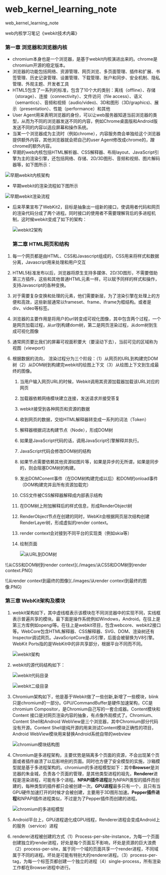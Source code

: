 # web_kernel_learning_note
web_kernel_learning_note

web内核学习笔记《webkit技术内幕》

### 第一章 浏览器和浏览器内核

- chromium本身也是一个浏览器，是基于webkit内核演进出来的。chrome是chromium开源的稳定版本。
- 浏览器的功能包括网络、资源管理、网页浏览、多页面管理、插件和扩展、书签管理、历史记录管理、设置管理、下载管理、账户和同步、安全机制、隐私管理、外观主题、开发者工具
- HTML5包含了一系列的标准，包含了10个大的类别：离线（offline）、存储（storage）、连接（connectivity）、文件访问（file access）、语义（semantics）、音频和视频（audio/video)、3D和图形（3D/graphics)、展示（presentation）、性能（performance）和其他
- User Agent用来表明浏览器的身份，可以让web服务器知道当前浏览器的类型，从而为不同的浏览器发送不同的内容，例如Chrome桌面版和Android版发送不同的内容以适应屏幕和操作系统。
- 当某一个浏览器成为主流时（例如chrome），内容服务商会单独给这个浏览器提供额外内容，其他浏览器就会把自己的user Agent修改成chrome的，蹭chrome的额外内容。
- 早期的web内核包括HTML解析器、CSS解释器、布局layout、JavaScript引擎为主的渲染引擎，还包括网络、存储、2D/3D图形、音频和视频、图片解码器等，如下图所示：

![早期webkit内核架构](./images/早期webkit内核架构.PNG)

- 早期webkit的渲染流程如下图所示

![早期webkit渲染流程](./images/早期webkit渲染流程.PNG)

- 后来苹果宣布了WebKit2，目标是抽象出一组新的接口，使调用者代码和网页的渲染代码分成了两个进程。同时接口的使用者不需要理解背后的多进程机制，这时候webkit变成了如下的架构：

  ![webkit2架构](./images/webkit2架构.PNG)

  ### 第二章  HTML网页和结构

1. 每一个网页都是由HTML、CSS和Javascript组成的，CSS用来将样式和数据分离，Javascript用来处理和用户交互

2. HTML5标准发布以后，浏览器将原生支持多媒体、2D/3D图形，不需要借助第三方插件，这些和其他普通HTML元素一样，可以赋予同样的样式和操作，支持Javascript的各种变换。

3. 对于需要复杂变换和处理的元素，他们需要新层，为了渲染引擎在处理上的方便和高效，这些新层通常以frameset、frame、iframe为框结构。或者是div、video等标签。

4. 浏览器的主要作用是将用户的url转变成可视化图像，其中包含两个过程，一个是网页加载过程，从url到构建dom树，第二是网页渲染过程，从dom树到生成可视化图像

5. 通常网页要比我们的屏幕可视面积要大（要滚动下去），当前可见的区域称为视图（viewport）

6. 根据数据的流向， 渲染过程分为三个阶段：（1）从网页的URL到构建完DOM树（2）从DOM树到构建完webkit的绘图上下文（3）从绘图上下文到生成最终的图像。

   1. 当用户输入网页URL的时候，Webkit调用其资源加载器加载该URL对应的网页

   2. 加载器依赖网络模块建立连接，发送请求并接受答复

   3. webkit接受到各种网页和资源的数据

   4. 收到网页的数据，交给HTML解释器转变成一系列的词法（Token）

   5. 解释器根据词法构建节点（Node），形成DOM树

   6. 如果是JavaScript代码的话，调用JavaScript引擎解释并执行。

   7. JavaScript代码会修改DOM树的结构

   8. 如果节点需要依赖其他资源如图片等，如果是异步的无所谓，如果是同步的，则会阻塞DOM树的构建。

   9. 发出DOMConent事件（在DOM树构建完成以后）和DOM的onload事件（DOM构建完并且所有资源加载完）

   10. CSS文件被CSS解释器解释成内部表示结构

   11. 在DOM树上附加解释后的样式信息，形成RenderObject树

   12. RenderObject节点在创建的同时，WebKit会根据网页层次结构创建RenderLayer树，形成虚拟的render context。

   13. render context会对接到不同平台的实现类（例如skia等）

   14. 绘制页面

       ![从URL到DOM树](./images/从URL到DOM树.PNG)

![从CSS和DOM树到render context](./images/从CSS和DOM树到render context.PNG)

![从render context到最终的图像](./images/从render context到最终的图像.PNG)

### 第三章  WebKit架构及模块

1. webkit架构如下，其中虚线框表示该模块在不同浏览器中的实现不同，实线框表示普遍共享的模块。最下面是操作系统例如Windows，Android。在往上是第三方库例如opengl等。在往上是webkit项目，包含webcore、webkit2接口等。WebCore包含HTML解释器、CSS解释器、SVG、DOM、渲染树还有Inspector调试网页。JavaScriptCore是JS引擎，后面会被替换为V8引擎。WebKit Ports指的是WebKit中的非共享部分，根据平台不同而不同。

   ![webkit架构](./images/webkit架构.PNG)

2. webkit的源代码结构如下：

   ![webkit代码目录](./images/webkit代码目录.PNG)

   ![webkit二级目录](./images/webkit二级目录.PNG)

3. Chromium架构如下，他是基于Webkit做了一些创新,新增了一些模块，blink只是chromium的一部分。GPU/CommandBuffer是硬件加速架构，CC是chromium Compositor，是Chromium自己写的一套合成器。Content模块和Content 接口是对网页渲染内容的抽象，有点像外观模式了。Chromium、Content Shell和Android WebView是三个浏览器，其中Chromium部分代码没有开源。Content Shell是纯开源的用来测试Content模块正确性的项目，Android WebView模块用来替换Android系统自带的webview

   ![chromium模块结构图](./images/chromium模块结构图.PNG)

4. Chromium是多进程架构，主要优势是隔离多个页面的资源，不会出现某个页面或者插件崩溃了以后影响别的页面。同时也方便了安全模型的实施，沙箱模型就是基于多进程架构的。chromium的多进程模型如下：其中**Browser**是浏览器的朱金城，负责各个页面的管理，是其他类型进程的祖先，**Renderer**进程是渲染进程，可能有多个进程。**NPAPI插件进程**是为NPAPI类型的插件而创建的，每种类型的插件都只会被创建一次。**GPU进程**最多只有一个，且只有当GPU硬件加速打开的时候才会被创建，主要用于3D图形加速。**Pepper插件进程**和NPAPI插件进程类似，不过是为了Pepper插件而创建的进程。

   ![chromium的多进程模型](./images/chromium的多进程模型.PNG)

5. Android平台上，GPU进程退化成GPU线程，Renderer进程会变成Android上的服务（service）进程

6. renderer进程被创建的方式（1）Process-per-site-instance，为每一个页面创建独立的render进程，好处是每个页面互不影响，坏处是资源的巨大浪费（2）process-per-site，属于同一个域的页面共享一个render进程，不同域属于不同的进程。坏处是可能有特别大的renderer进程。（3）process-per-tag，为每一个标签页都创建一个独立的进程（4）single-process，所有渲染工作都在Browser进程中进行。



